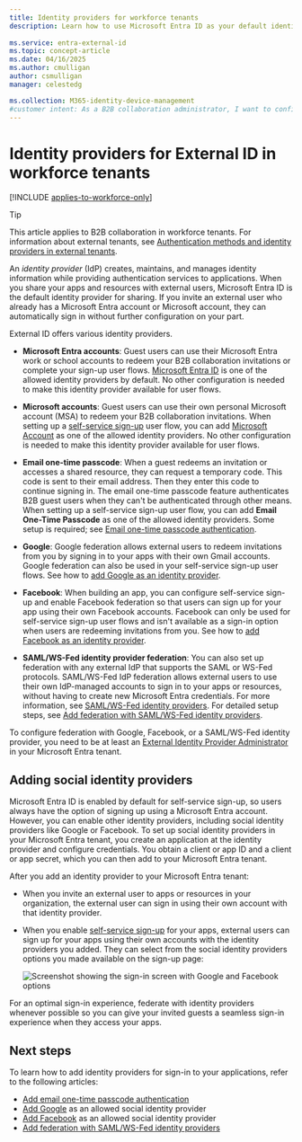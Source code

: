 ```yaml
---
title: Identity providers for workforce tenants
description: Learn how to use Microsoft Entra ID as your default identity provider for sharing with external users.
 
ms.service: entra-external-id
ms.topic: concept-article
ms.date: 04/16/2025
ms.author: cmulligan
author: csmulligan
manager: celestedg

ms.collection: M365-identity-device-management
#customer intent: As a B2B collaboration administrator, I want to configure and enable multiple identity providers (such as Microsoft Entra ID, Microsoft accounts, email one-time passcode, Google, Facebook, and SAML/WS-Fed) for external users, so that they can easily sign in and access our apps and resources.
---
```


# Identity providers for External ID in workforce tenants

[!INCLUDE [applies-to-workforce-only](./includes/applies-to-workforce-only.md)]

> [!TIP]
> This article applies to B2B collaboration in workforce tenants. For information about external tenants, see [Authentication methods and identity providers in external tenants](customers/concept-authentication-methods-customers.md).

An *identity provider* (IdP) creates, maintains, and manages identity information while providing authentication services to applications. When you share your apps and resources with external users, Microsoft Entra ID is the default identity provider for sharing. If you invite an external user who already has a Microsoft Entra account or Microsoft account, they can automatically sign in without further configuration on your part.

External ID offers various identity providers.

- **Microsoft Entra accounts**: Guest users can use their Microsoft Entra work or school accounts to redeem your B2B collaboration invitations or complete your sign-up user flows. [Microsoft Entra ID](default-account.md) is one of the allowed identity providers by default. No other configuration is needed to make this identity provider available for user flows.

- **Microsoft accounts**: Guest users can use their own personal Microsoft account (MSA) to redeem your B2B collaboration invitations. When setting up a [self-service sign-up](self-service-sign-up-overview.md) user flow, you can add [Microsoft Account](microsoft-account.md) as one of the allowed identity providers. No other configuration is needed to make this identity provider available for user flows.

- **Email one-time passcode**: When a guest redeems an invitation or accesses a shared resource, they can request a temporary code. This code is sent to their email address. Then they enter this code to continue signing in. The email one-time passcode feature authenticates B2B guest users when they can't be authenticated through other means. When setting up a self-service sign-up user flow, you can add **Email One-Time Passcode** as one of the allowed identity providers. Some setup is required; see [Email one-time passcode authentication](one-time-passcode.md).

- **Google**: Google federation allows external users to redeem invitations from you by signing in to your apps with their own Gmail accounts. Google federation can also be used in your self-service sign-up user flows. See how to [add Google as an identity provider](google-federation.md).

- **Facebook**: When building an app, you can configure self-service sign-up and enable Facebook federation so that users can sign up for your app using their own Facebook accounts. Facebook can only be used for self-service sign-up user flows and isn't available as a sign-in option when users are redeeming  invitations from you. See how to [add Facebook as an identity provider](facebook-federation.md).

- **SAML/WS-Fed identity provider federation**: You can also set up federation with any external IdP that supports the SAML or WS-Fed protocols. SAML/WS-Fed IdP federation allows external users to use their own IdP-managed accounts to sign in to your apps or resources, without having to create new Microsoft Entra credentials. For more information, see [SAML/WS-Fed identity providers](direct-federation-overview.md). For detailed setup steps, see [Add federation with SAML/WS-Fed identity providers](direct-federation.md).

To configure federation with Google, Facebook, or a SAML/WS-Fed identity provider, you need to be at least an [External Identity Provider Administrator](~/identity/role-based-access-control/permissions-reference.md#external-identity-provider-administrator) in your Microsoft Entra tenant.

## Adding social identity providers

Microsoft Entra ID is enabled by default for self-service sign-up, so users always have the option of signing up using a Microsoft Entra account. However, you can enable other identity providers, including social identity providers like Google or Facebook. To set up social identity providers in your Microsoft Entra tenant, you create an application at the identity provider and configure credentials. You obtain a client or app ID and a client or app secret, which you can then add to your Microsoft Entra tenant.

After you add an identity provider to your Microsoft Entra tenant:

- When you invite an external user to apps or resources in your organization, the external user can sign in using their own account with that identity provider.
- When you enable [self-service sign-up](self-service-sign-up-overview.md) for your apps, external users can sign up for your apps using their own accounts with the identity providers you added. They can select from the social identity providers options you made available on the sign-up page:

   ![Screenshot showing the sign-in screen with Google and Facebook options](media/identity-providers/sign-in-with-social-identity.png)

For an optimal sign-in experience, federate with identity providers whenever possible so you can give your invited guests a seamless sign-in experience when they access your apps.  

## Next steps

To learn how to add identity providers for sign-in to your applications, refer to the following articles:

- [Add email one-time passcode authentication](one-time-passcode.md)
- [Add Google](google-federation.md) as an allowed social identity provider
- [Add Facebook](facebook-federation.md) as an allowed social identity provider
- [Add federation with SAML/WS-Fed identity providers](direct-federation.md)
